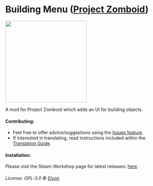 # Building Menu ([Project Zomboid](https://projectzomboid.com/))

<img src="https://github.com/eI1on/pz-building-menu/blob/main/preview.png?raw=true" width="255" height="255" />

A mod for Project Zomboid which adds an UI for building  objects.

#### Contributing:
- Feel free to offer advice/suggestions using the [Issues feature](https://github.com/eI1on/pz-building-menu/issues).
- If interested in translating, read instructions included within the [Translation Guide](https://github.com/eI1on/pz-building-menu/tree/main/Contents/mods/BuildingMenu/media/lua/shared/Translate/EN/Translation_Guide.txt).

#### Installation:
Please visit the Steam Workshop page for latest releases: [here](https://steamcommunity.com/sharedfiles/filedetails/?id=3067798182).

###### License: GPL-3.0 © [Elyon](https://github.com/eI1on)